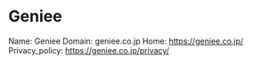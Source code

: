 
# Geniee

Name: Geniee
Domain: geniee.co.jp
Home: https://geniee.co.jp/
Privacy_policy: https://geniee.co.jp/privacy/
